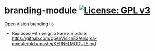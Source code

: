 branding-module [![License: GPL v3](https://img.shields.io/badge/License-GPLv3-blue.svg)](https://www.gnu.org/licenses/gpl-3.0)
===============
Open Vision branding lib
* Replaced with enigma kernel module: https://github.com/OpenVisionE2/enigma-module/blob/master/KERNELMODULE.md
